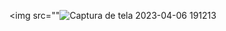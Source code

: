 <img src=""![Captura de tela 2023-04-06 191213](https://user-images.githubusercontent.com/123127148/230503417-b638d435-65dc-408f-8a04-236cd989d688.png)
